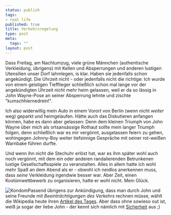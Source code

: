 ```yaml
--- 
status: publish
tags: 
- real life
published: true
title: Verkehrsregelung
type: post
meta: 
  tags: ""
layout: post
---
```

Dass Freitag, am Nachtumzug, viele grüne Männchen (authentische Verkleidung, übrigens) mit Kellen und Absperrungen und anderen lustigen Utensilien unser Dorf lahmlegen, is klar. Haben sie jedenfalls schon angekündigt. Die Uhrzeit nicht - oder jedenfalls nicht die richtige: Ich wurde von einem geistigen Tiefflieger schließlich schon mal lange vor der angekündigten Uhrzeit nicht mehr heim gelassen, weil er da so lässig in John Wayne-Pose an seiner Absperrung lehnte und zischte "kumschhiernedrein!".

Ich also widerwillig mein Auto in einem Vorort von Berlin (wenn nicht <em>weiter</em> weg) geparkt und heimgelaufen. Hätte auch das Diskutieren anfangen können, habe es dann aber gelassen: Denn dem kleinen Triumph von John Wayne über mich als ortsansässige Rothaut sollte mein langer Triumph folgen, denn schließlich war es <em>mir</em> vergönnt, ausgelassen feiern zu gehen, wohingegen Johnny-Boy weiter tiefsinnige Gespräche mit seiner rot-weißen Warnbake führen durfte.

Und wenn ihn nicht die Stechuhr erlöst hat, war es ihm später wohl auch noch vergönnt, mit dem ein oder anderen randalierenden Betrunkenen lustige Gesellschaftsspiele zu veranstalten. Alles in allem hatte ich wohl mehr Spaß an dem Abend als er - obwohl ich neidlos anerkennen muss, dass <em>seine</em> Verkleidung irgendwie besser war. Aber Zeit, einen Kostümwettbewerb zu organisieren, hatte er wohl nicht. Mein Glück.

<img src="http://fredericiana.de/uploads/050202wpkondom.jpg" alt="Kondom" class="alignright border" />Passend übrigens zur Ankündigung, dass man durch John und seine Freunde mit <em>Beeinträchtigungen des Verkehrs</em> rechnen müsse, wählt die Wikipedia heute ihren <a href="http://de.wikipedia.org/wiki/Kondom">Artikel des Tages</a>. Aber dass ohne sowieso out ist, weiß ja sogar der liebe John - der kennt sich nämlich mit <a href="http://www.stiftung-warentest.de/online/gesundheit_kosmetik/alles/1193915.html">Sicherheit</a> aus ;)
